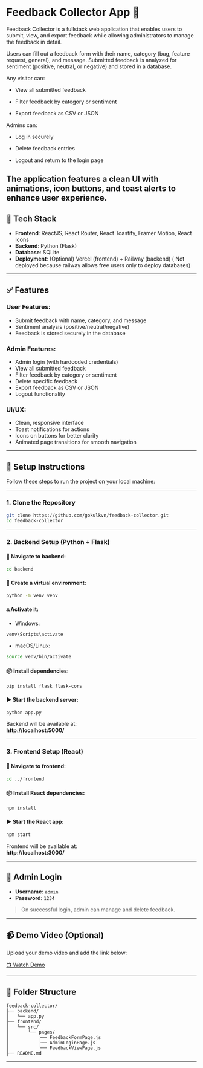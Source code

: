 # Feedback Collector App 🎯

Feedback Collector is a fullstack web application that enables users to submit, view, and export feedback while allowing administrators to manage the feedback in detail.

Users can fill out a feedback form with their name, category (bug, feature request, general), and message. Submitted feedback is analyzed for sentiment (positive, neutral, or negative) and stored in a database.

Any visitor can:

- View all submitted feedback

- Filter feedback by category or sentiment

- Export feedback as CSV or JSON

Admins can:

- Log in securely

- Delete feedback entries

- Logout and return to the login page

The application features a clean UI with animations, icon buttons, and toast alerts to enhance user experience.
---

## 🚀 Tech Stack

- **Frontend**: ReactJS, React Router, React Toastify, Framer Motion, React Icons
- **Backend**: Python (Flask)
- **Database**: SQLite
- **Deployment**: (Optional) Vercel (frontend) + Railway (backend) ( Not deployed because railway allows free users only to deploy databases)

---

## ✅ Features

### User Features:
- Submit feedback with name, category, and message
- Sentiment analysis (positive/neutral/negative)
- Feedback is stored securely in the database

### Admin Features:
- Admin login (with hardcoded credentials)
- View all submitted feedback
- Filter feedback by category or sentiment
- Delete specific feedback
- Export feedback as CSV or JSON
- Logout functionality

### UI/UX:
- Clean, responsive interface
- Toast notifications for actions
- Icons on buttons for better clarity
- Animated page transitions for smooth navigation

---

## 🔧 Setup Instructions

Follow these steps to run the project on your local machine:

---

### 1. Clone the Repository

```bash
git clone https://github.com/gokulkvn/feedback-collector.git
cd feedback-collector
```

---

### 2. Backend Setup (Python + Flask)

#### 📁 Navigate to backend:

```bash
cd backend
```

#### 🐍 Create a virtual environment:

```bash
python -m venv venv
```

#### 🔛 Activate it:

- Windows:
```bash
venv\Scripts\activate
```

- macOS/Linux:
```bash
source venv/bin/activate
```

#### 📦 Install dependencies:

```bash
pip install flask flask-cors
```

#### ▶️ Start the backend server:

```bash
python app.py
```

Backend will be available at:  
**http://localhost:5000/**

---

### 3. Frontend Setup (React)

#### 📁 Navigate to frontend:

```bash
cd ../frontend
```

#### 📦 Install React dependencies:

```bash
npm install
```

#### ▶️ Start the React app:

```bash
npm start
```

Frontend will be available at:  
**http://localhost:3000/**

---

## 🔐 Admin Login

- **Username**: `admin`  
- **Password**: `1234`  

> On successful login, admin can manage and delete feedback.

---

## 📹 Demo Video (Optional)

Upload your demo video and add the link below:

[📺 Watch Demo](https://drive.google.com/file/d/1ShLXcz2hzgXaAtHjttCvEPqSXaAVeBh_/view?usp=sharing)

---

## 📁 Folder Structure

```
feedback-collector/
├── backend/
│   └── app.py
├── frontend/
│   └── src/
│       └── pages/
│           ├── FeedbackFormPage.js
│           ├── AdminLoginPage.js
│           └── FeedbackViewPage.js
├── README.md
```

---

